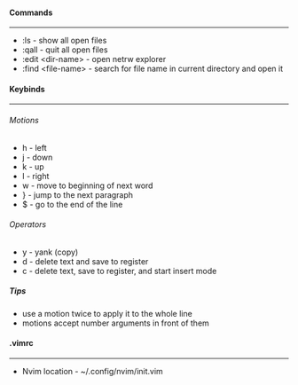 #### Commands
----
- :ls - show all open files
- :qall - quit all open files
- :edit \<dir-name\> - open netrw explorer
- :find \<file-name\> - search for file name in current directory and open it
#### Keybinds
----
###### Motions
- h - left
- j - down
- k -  up
- l - right
- w - move to beginning of next word
- } - jump to the next paragraph
- $ - go to the end of the line

###### Operators
- y - yank (copy)
- d - delete text and save to register
- c - delete text, save to register, and start insert mode

##### Tips
- use a motion twice to apply it to the whole line
- motions accept number arguments in front of them

#### .vimrc
----
- Nvim location - ~/.config/nvim/init.vim